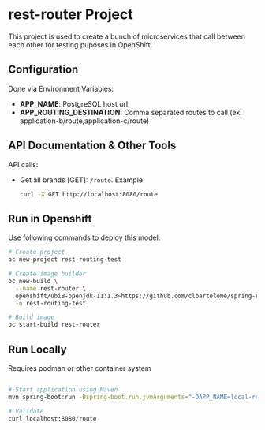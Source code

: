 # rest-router Project

This project is used to create a bunch of microservices that call between each other for testing puposes in OpenShift.

## Configuration

Done via Environment Variables:

- **APP_NAME**: PostgreSQL host url
- **APP_ROUTING_DESTINATION**: Comma separated routes to call (ex: application-b/route,application-c/route)

## API Documentation & Other Tools

API calls:

- Get all brands [GET]: `/route`. Example
  ```sh
  curl -X GET http://localhost:8080/route
  ```

## Run in Openshift

Use following commands to deploy this model:

```sh
# Create project
oc new-project rest-routing-test

# Create image builder
oc new-build \
  --name rest-router \
  openshift/ubi8-openjdk-11:1.3~https://github.com/clbartolome/spring-rest-router \
  -n rest-routing-test

# Build image
oc start-build rest-router
```

## Run Locally

Requires podman or other container system

```sh

# Start application using Maven
mvn spring-boot:run -Dspring-boot.run.jvmArguments="-DAPP_NAME=local-router -DAPP_ROUTING_DESTINATION="

# Validate
curl localhost:8080/route
```


